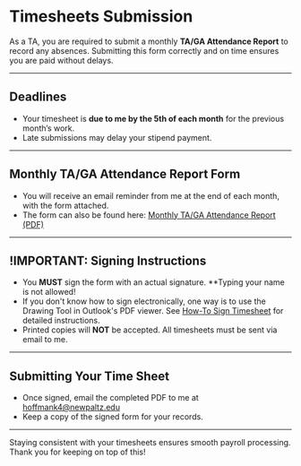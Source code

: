 # Timesheets Submission

As a TA, you are required to submit a monthly **TA/GA Attendance Report** to record any absences. Submitting this form correctly and on time ensures you are paid without delays. 

---
## Deadlines

- Your timesheet is **due to me by the 5th of each month** for the previous month’s work.  
- Late submissions may delay your stipend payment.  

---
## Monthly TA/GA Attendance Report Form

- You will receive an email reminder from me at the end of each month, with the form attached. 
- The form can also be found here: [Monthly TA/GA Attendance Report (PDF)](https://www.newpaltz.edu/media/payroll/monthlyta-gaattendancereport.pdf)  

---
## !IMPORTANT: Signing Instructions

- You **MUST** sign the form with an actual signature. **Typing your name is not allowed!
- If you don't know how to sign electronically, one way is to use the Drawing Tool in Outlook's PDF viewer. See [How-To Sign Timesheet](../5%20Resources/How-Tos/How-To%20Sign%20Timesheet.md) for detailed instructions. 
- Printed copies will **NOT** be accepted. All timesheets must be sent via email to me.

---
## Submitting Your Time Sheet

- Once signed, email the completed PDF to me at hoffmank4@newpaltz.edu
- Keep a copy of the signed form for your records.  

---
Staying consistent with your timesheets ensures smooth payroll processing. Thank you for keeping on top of this!
